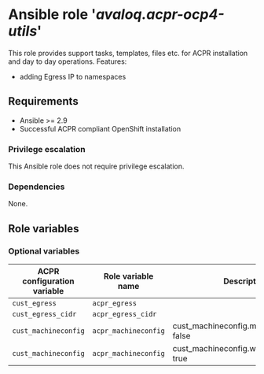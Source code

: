 # Ansible role '*avaloq.acpr-ocp4-utils*'

This role provides support tasks, templates, files etc. for ACPR installation and day to day operations.
Features:
* adding Egress IP to namespaces

## Requirements

* Ansible >= 2.9
* Successful ACPR compliant OpenShift installation

### Privilege escalation

This Ansible role does not require privilege escalation.

### Dependencies

None.

## Role variables
### Optional variables

|ACPR configuration variable                  |Role variable name                         |Description                                                                           |Default       |
|---------------------------------------------|-------------------------------------------|--------------------------------------------------------------------------------------|--------------|
|`cust_egress`                                |`acpr_egress`                              |                                                                                      |              |
|`cust_egress_cidr`                           |`acpr_egress_cidr`                         |                                                                                      |              |
|`cust_machineconfig`                         |`acpr_machineconfig`                       |cust_machineconfig.master.skip_verify: false                                          |_false_       |
|`cust_machineconfig`                         |`acpr_machineconfig`                       |cust_machineconfig.worker.skip_verify: true                                           |_true_        |

